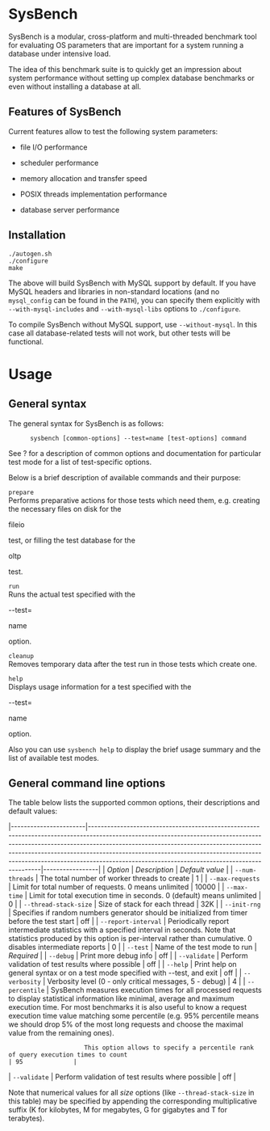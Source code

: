 SysBench
============

SysBench is a modular, cross-platform and multi-threaded benchmark tool
for evaluating OS parameters that are important for a system running a
database under intensive load.

The idea of this benchmark suite is to quickly get an impression about
system performance without setting up complex database benchmarks or
even without installing a database at all.

Features of SysBench
--------------------

Current features allow to test the following system parameters:

-   file I/O performance

-   scheduler performance

-   memory allocation and transfer speed

-   POSIX threads implementation performance

-   database server performance

Installation
------------

	./autogen.sh
	./configure
	make

The above will build SysBench with MySQL support by default. If you have MySQL headers and libraries in non-standard locations (and no `mysql_config` can be found in the `PATH`), you can specify them explicitly with `--with-mysql-includes` and `--with-mysql-libs` options to `./configure`.

To compile SysBench without MySQL support, use `--without-mysql`. In
this case all database-related tests will not work, but other tests will
be functional.

Usage
=====

General syntax
--------------

The general syntax for SysBench is as follows:

		  sysbench [common-options] --test=name [test-options] command


See ? for a description of common options and documentation for particular test mode for a list of test-specific options.

Below is a brief description of available commands and their purpose:

`prepare`  
Performs preparative actions for those tests which need them, e.g. creating the necessary files on disk for the

fileio

test, or filling the test database for the

oltp

test.

`run`  
Runs the actual test specified with the

--test=

name

option.

`cleanup`  
Removes temporary data after the test run in those tests which create one.

`help`  
Displays usage information for a test specified with the

--test=

name

option.

Also you can use `sysbench help` to display the brief usage summary and the list of available test modes.

General command line options
----------------------------

The table below lists the supported common options, their descriptions and default values:

|-----------------------|---------------------------------------------------------------------------------------------------------------------------------------------------------------------------------------------------------------------------------------------------------------------------------------------------------------------------------------------------------------------------------------|-----------------|
| *Option*              | *Description*                                                                                                                                                                                                                                                                                                                                                                         | *Default value* |
| `--num-threads`       | The total number of worker threads to create                                                                                                                                                                                                                                                                                                                                          | 1               |
| `--max-requests`      | Limit for total number of requests. 0 means unlimited                                                                                                                                                                                                                                                                                                                                 | 10000           |
| `--max-time`          | Limit for total execution time in seconds. 0 (default) means unlimited                                                                                                                                                                                                                                                                                                                | 0               |
| `--thread-stack-size` | Size of stack for each thread                                                                                                                                                                                                                                                                                                                                                         | 32K             |
| `--init-rng`          | Specifies if random numbers generator should be initialized from timer before the test start                                                                                                                                                                                                                                                                                          | off             |
| `--report-interval`   | Periodically report intermediate statistics with a specified interval in seconds. Note that statistics produced by this option is per-interval rather than cumulative. 0 disables intermediate reports                                                                                                                                                                                | 0               |
| `--test`              | Name of the test mode to run                                                                                                                                                                                                                                                                                                                                                          | *Required*      |
| `--debug`             | Print more debug info                                                                                                                                                                                                                                                                                                                                                                 | off             |
| `--validate`          | Perform validation of test results where possible                                                                                                                                                                                                                                                                                                                                     | off             |
| `--help`              | Print help on general syntax or on a test mode specified with --test, and exit                                                                                                                                                                                                                                                                                                        | off             |
| `--verbosity`         | Verbosity level (0 - only critical messages, 5 - debug)                                                                                                                                                                                                                                                                                                                               | 4               |
| `--percentile`        | SysBench measures execution times for all processed requests to display statistical information like minimal, average and maximum execution time. For most benchmarks it is also useful to know a request execution time value matching some percentile (e.g. 95% percentile means we should drop 5% of the most long requests and choose the maximal value from the remaining ones). 
                                                                                                                                                                                                                                                                                                                                                                                                                
                         This option allows to specify a percentile rank of query execution times to count                                                                                                                                                                                                                                                                                                      | 95              |
| `--validate`          | Perform validation of test results where possible                                                                                                                                                                                                                                                                                                                                     | off             |

Note that numerical values for all *size* options (like `--thread-stack-size` in this table) may be specified by appending the corresponding multiplicative suffix (K for kilobytes, M for megabytes, G for gigabytes and T for terabytes).


